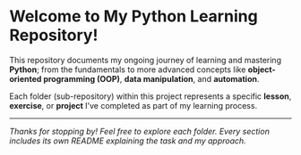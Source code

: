 # Welcome to My Python Learning Repository!

This repository documents my ongoing journey of learning and mastering **Python**; from the fundamentals to more advanced concepts like **object-oriented programming (OOP)**, **data manipulation**, and **automation**.


Each folder (sub-repository) within this project represents a specific **lesson**, **exercise**, or **project** I’ve completed as part of my learning process.

---

*Thanks for stopping by! Feel free to explore each folder. Every section includes its own README explaining the task and my approach.*
